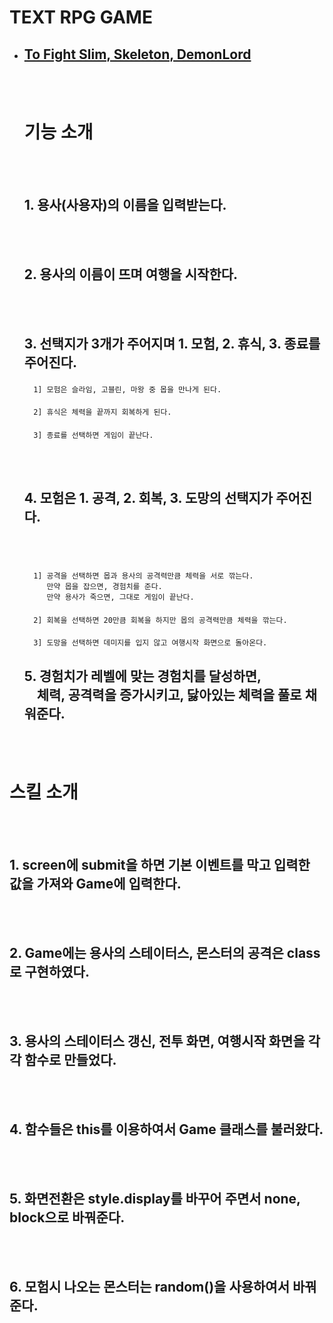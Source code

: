 # TEXT RPG GAME

- ## [To Fight Slim, Skeleton, DemonLord](./index.js)
    <br></br>
  # **기능 소개**
  <br></br>
  ## 1. 용사(사용자)의 이름을 입력받는다.
  <br></br>
  ## 2. 용사의 이름이 뜨며 여행을 시작한다.
  <br></br>
  ## 3. 선택지가 3개가 주어지며 1. 모험, 2. 휴식, 3. 종료를 주어진다.
  > ####
        1] 모험은 슬라임, 고블린, 마왕 중 몹을 만나게 된다.
  > ####
        2] 휴식은 체력을 끝까지 회복하게 된다. 
  > ####
        3] 종료를 선택하면 게임이 끝난다.
  <br></br>
  ## 4. 모험은 1. 공격, 2. 회복, 3. 도망의 선택지가 주어진다.
  <br></br>
  > #### 
        1] 공격을 선택하면 몹과 용사의 공격력만큼 체력을 서로 깎는다.
           만약 몹을 잡으면, 경험치를 준다.
           만약 용사가 죽으면, 그대로 게임이 끝난다.
  > #### 
        2] 회복을 선택하면 20만큼 회복을 하지만 몹의 공격력만큼 체력을 깎는다.
  > #### 
        3] 도망을 선택하면 데미지를 입지 않고 여행시작 화면으로 돌아온다.
  ## 5. 경험치가 레벨에 맞는 경험치를 달성하면, <br>&nbsp;&nbsp;&nbsp;&nbsp;체력, 공격력을 증가시키고, 닳아있는 체력을 풀로 채워준다.</br>
<br></br>

  # **스킬 소개**
  <br></br>
  
  ## 1. screen에 submit을 하면 기본 이벤트를 막고 입력한 값을 가져와 Game에 입력한다.
  <br></br>

  ## 2. Game에는 용사의 스테이터스, 몬스터의 공격은 class로 구현하였다.
  <br></br>

  ## 3. 용사의 스테이터스 갱신, 전투 화면, 여행시작 화면을 각각 함수로 만들었다. 
  <br></br>
  
  ## 4. 함수들은 this를 이용하여서 Game 클래스를 불러왔다.
  <br></br>

  ## 5. 화면전환은 style.display를 바꾸어 주면서 none, block으로 바꿔준다.
  <br></br>

  ## 6. 모험시 나오는 몬스터는 random()을 사용하여서 바꿔준다.
  

